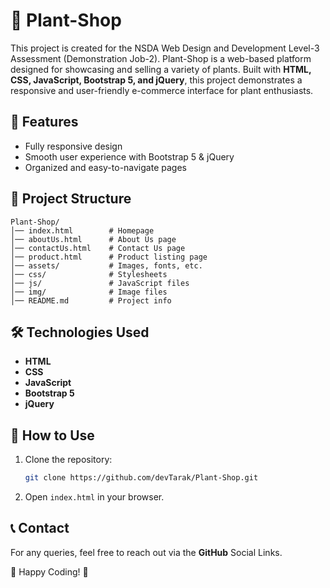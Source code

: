 # 🌿 Plant-Shop

This project is created for the NSDA Web Design and Development Level-3 Assessment (Demonstration Job-2). Plant-Shop is a web-based platform designed for showcasing and selling a variety of plants. Built with **HTML, CSS, JavaScript, Bootstrap 5, and jQuery**, this project demonstrates a responsive and user-friendly e-commerce interface for plant enthusiasts.

## 🚀 Features

- Fully responsive design
- Smooth user experience with Bootstrap 5 & jQuery
- Organized and easy-to-navigate pages
## 📂 Project Structure
```
Plant-Shop/
│── index.html        # Homepage  
│── aboutUs.html      # About Us page  
│── contactUs.html    # Contact Us page  
│── product.html      # Product listing page  
│── assets/           # Images, fonts, etc.  
│── css/              # Stylesheets  
│── js/               # JavaScript files
│── img/              # Image files   
│── README.md         # Project info  
```
## 🛠 Technologies Used

- **HTML**
- **CSS**
- **JavaScript**
- **Bootstrap 5**
- **jQuery**

## 📌 How to Use

1. Clone the repository:
   ```sh
   git clone https://github.com/devTarak/Plant-Shop.git
   ```
2. Open `index.html` in your browser.  

## 📞 Contact  
For any queries, feel free to reach out via the **GitHub** Social Links.  

🌱 Happy Coding! 🚀 

